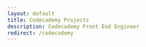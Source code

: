 ```yaml
---
layout: default
title: Codecademy Projects
description: Codecademy Front End Engineer
redirect: /codecademy
---
```

